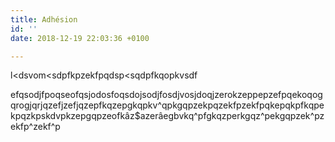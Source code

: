 ```yaml
---
title: Adhésion
id: ''
date: 2018-12-19 22:03:36 +0100

---
```

l<dsvom<sdpfkpzekfpqdsp<sqdpfkqopkvsdf

efqsodjfpoqseofqsjodosfoqsdojsodjfosdjvosjdoqjzerokzeppepzefpqekoqogqrogjqrjqzefjzefjqzepfkqzepgkqpkv^qpkgqpzekpqzekfpzekfpqkepqkpfkqpekpqzkpskdvpkzepgqpzeofkâz$azerâegbvkq^pfgkqzperkgqz^pekgqpzek^pzekfp^zekf^p